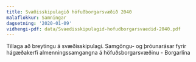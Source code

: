 ```yaml
---
title: Svæðisskipulagið höfuðborgarsvæðið 2040
malaflokkur: Samningar
dagsetning: '2020-01-09'
vidhengi-pdf: data/Svaedisskipulagid-hofudborgarsvaedid-2040.pdf
---
```

Tillaga að breytingu á svæðisskipulagi. Samgöngu- og þróunarásar fyrir hágæðakerfi almenningssamgangna á höfuðsborgarsvæðinu - Borgarlína

